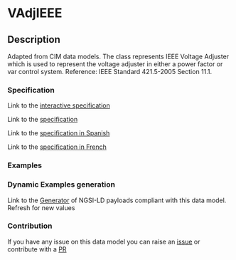 # VAdjIEEE

## Description 

Adapted from CIM data models. The class represents IEEE Voltage Adjuster which is used to represent the voltage adjuster in either a power factor or var control system.  Reference: IEEE Standard 421.5-2005 Section 11.1.
### Specification

Link to the [interactive specification](https://swagger.lab.fiware.org/?url=https://smart-data-models.github.io/dataModel.EnergyCIM/VAdjIEEE/swagger.yaml)

Link to the [specification](https://smart-data-models.github.io/dataModel.EnergyCIM/VAdjIEEE/doc/spec.md)

Link to the [specification in Spanish](https://smart-data-models.github.io/dataModel.EnergyCIM/VAdjIEEE/doc/spec_ES.md)

Link to the [specification in French](https://smart-data-models.github.io/dataModel.EnergyCIM/VAdjIEEE/doc/spec_FR.md)
### Examples
### Dynamic Examples generation

Link to the [Generator](https://smartdatamodels.org/extra/ngsi-ld_generator_v0.91.php?schemaUrl=https://raw.githubusercontent.com/smart-data-models/dataModel.EnergyCIM/master/VAdjIEEE/schema.json&email=info@smartdatamodels.org) of NGSI-LD payloads compliant with this data model. Refresh for new values
### Contribution

 If you have any issue on this data model you can raise an [issue](https://github.com/smart-data-models/dataModel.EnergyCIM/issues)  or contribute with a [PR](https://github.com/smart-data-models/dataModel.EnergyCIM/pulls)